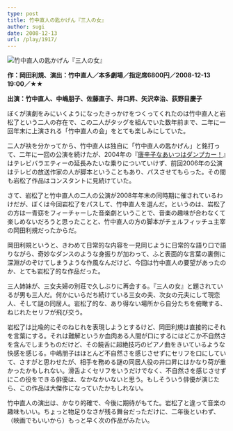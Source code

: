 ```yaml
---
type: post
title: 竹中直人の匙かげん『三人の女』
author: sugi
date: 2008-12-13
url: /play/1917/
---
```

<img src="/images/play/20081213.jpg" alt="竹中直人の匙かげん『三人の女』" class="alignleft" />

**作：岡田利規、演出：竹中直人／本多劇場／指定席6800円／2008-12-13 19:00／★★**

**出演：竹中直人、中嶋朋子、佐藤直子、井口昇、矢沢幸治、荻野目慶子**

ぼくが演劇をみにいくようになったきっかけをつくってくれたのは竹中直人と岩松了という二人の存在で、この二人がタッグを組んでいた数年前まで、二年に一回年末に上演される「竹中直人の会」をとても楽しみにしていた。

二人が袂を分かってから、竹中直人は独自に「竹中直人の匙かげん」と銘打って、二年に一回の公演を続けたが、2004年の『[唐辛子なあいつはダンプカー！](/play/1061/)』はテレビバラエティーの延長みたいな乗りについていけず、前回2006年の公演はテレビの放送作家の人が脚本ということもあり、パスさせてもらった。その間も岩松了作品はコンスタントに見続けていた。

さて、岩松了と竹中直人の二人の公演が2008年年末の同時期に催されているわけだが、ぼくは今回岩松了をパスして、竹中直人を選んだ。というのは、岩松了の方は一青窈をフィーチャーした音楽劇ということで、音楽の趣味が合わなくて楽しめないだろうと思ったことと、竹中直人の方の脚本がチェルフィッチュ主宰の岡田利規だったからだ。

岡田利規というと、きわめて日常的な内容を一見同じように日常的な語り口で語りながら、奇妙なダンスのような身振りが加わって、ふと表面的な言葉の裏側に深淵がのぞけてしまうような作風なんだけど、今回は竹中直人の要望があったのか、とても岩松了的な作品だった。

三人姉妹が、三女夫婦の別荘で久しぶりに再会する。『三人の女』と題されているが男も三人だ。何かにいらだち続けている三女の夫、次女の元夫にして現恋人、そして謎の同居人。岩松了的な、あり得ない場所から自分たちを俯瞰する、ねじれたセリフが飛び交う。

岩松了は比喩的にそのねじれを表現しようとするけど、岡田利規は直接的にそれを言葉にする。それは難解というか血肉ある人間が口にするにはどこか不自然さを含んでしまうものだけど、その饒舌に超絶技巧のピアノ曲をきいているような快感を感じる。中嶋朋子はほとんど不自然さを感じさせずにセリフを口にしていて、さすがと思わせたが、相手を務める謎の同居人役の井口昇にはかなり荷が重かったかもしれない。滑舌よくセリフをいうだけでなく、不自然さを感じさせずにこの役をできる俳優は、なかなかいないと思う。もしそういう俳優が演じたら、この作品は大傑作になっていたかもしれない。

竹中直人の演出は、かなり的確で、今後に期待がもてた。岩松了と違って音楽の趣味もいい。ちょっと物足りなさが残る舞台だっただけに、二年後といわず、（映画でもいいから）もっと早く次の作品がみたい。

